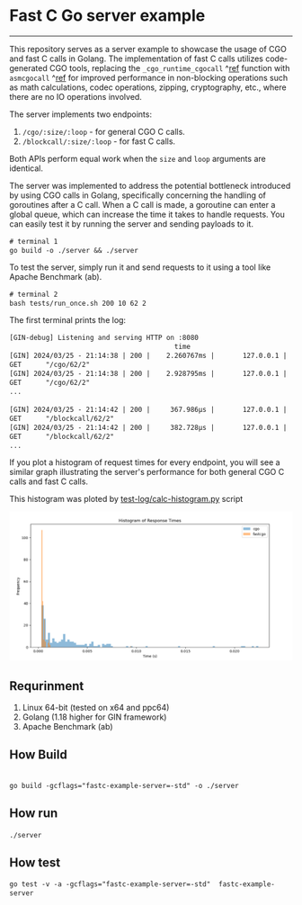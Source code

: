 # Fast C Go server example

---

This repository serves as a server example to showcase the usage of CGO and fast C calls in Golang. 
The implementation of fast C calls utilizes code-generated CGO tools, 
replacing the `_cgo_runtime_cgocall` ^[ref](https://github.com/golang/go/blob/16ce8b3925deaeb72541ee96b6ee23a08fc21dea/src/runtime/cgocall.go#L125) function 
with `asmcgocall` ^[ref](https://github.com/golang/go/blob/master/src/runtime/stubs.go#L295) for improved performance in non-blocking operations such as math calculations, codec operations, zipping, cryptography, etc., where there are no IO operations involved.

The server implements two endpoints:

1. `/cgo/:size/:loop` - for general CGO C calls.
2. `/blockcall/:size/:loop` - for fast C calls.

Both APIs perform equal work when the `size` and `loop` arguments are identical.

The server was implemented to address the potential bottleneck introduced by using CGO calls in Golang, specifically concerning the handling of goroutines after a C call. When a C call is made, a goroutine can enter a global queue, which can increase the time it takes to handle requests.
You can easily test it by running the server and sending payloads to it.

```shell
# terminal 1
go build -o ./server && ./server
```
To test the server, simply run it and send requests to it using a tool like Apache Benchmark (ab).

```shell
# terminal 2
bash tests/run_once.sh 200 10 62 2
```

The first terminal prints the log:
```shell
[GIN-debug] Listening and serving HTTP on :8080
                                         time
[GIN] 2024/03/25 - 21:14:38 | 200 |    2.260767ms |       127.0.0.1 | GET      "/cgo/62/2"
[GIN] 2024/03/25 - 21:14:38 | 200 |    2.928795ms |       127.0.0.1 | GET      "/cgo/62/2"
...

[GIN] 2024/03/25 - 21:14:42 | 200 |     367.986µs |       127.0.0.1 | GET      "/blockcall/62/2"
[GIN] 2024/03/25 - 21:14:42 | 200 |     382.728µs |       127.0.0.1 | GET      "/blockcall/62/2"
...
```
If you plot a histogram of request times for every endpoint, you will see a similar graph illustrating 
the server's performance for both general CGO C calls and fast C calls.

This histogram was ploted by [test-log/calc-histogram.py](test-log/calc-histogram.py) script

![img.png](img/hist.png)

## Requrinment

1. Linux 64-bit (tested on x64 and ppc64)
2. Golang (1.18 higher for GIN framework)
3. Apache Benchmark (ab)

## How Build

```shell

go build -gcflags="fastc-example-server=-std" -o ./server
```

## How run

```shell
./server
```

## How test

```shell
go test -v -a -gcflags="fastc-example-server=-std"  fastc-example-server
```

